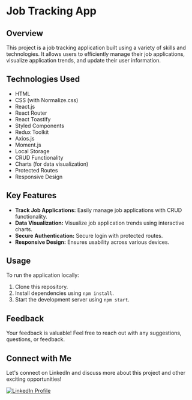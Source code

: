 # Job Tracking App

[Demo]: https://career-pilot.netlify.app/

## Overview

This project is a job tracking application built using a variety of skills and technologies. It allows users to efficiently manage their job applications, visualize application trends, and update their user information.

## Technologies Used

- HTML
- CSS (with Normalize.css)
- React.js
- React Router
- React Toastify
- Styled Components
- Redux Toolkit
- Axios.js
- Moment.js
- Local Storage
- CRUD Functionality
- Charts (for data visualization)
- Protected Routes
- Responsive Design

## Key Features

- **Track Job Applications:** Easily manage job applications with CRUD functionality.
- **Data Visualization:** Visualize job application trends using interactive charts.
- **Secure Authentication:** Secure login with protected routes.
- **Responsive Design:** Ensures usability across various devices.

## Usage

To run the application locally:

1. Clone this repository.
2. Install dependencies using `npm install`.
3. Start the development server using `npm start`.

## Feedback

Your feedback is valuable! Feel free to reach out with any suggestions, questions, or feedback.

## Connect with Me

Let's connect on LinkedIn and discuss more about this project and other exciting opportunities!

[![LinkedIn Profile](https://img.shields.io/badge/LinkedIn-Profile-blue)](https://www.linkedin.com/in/muhammad-gamal-310b161a7/)
